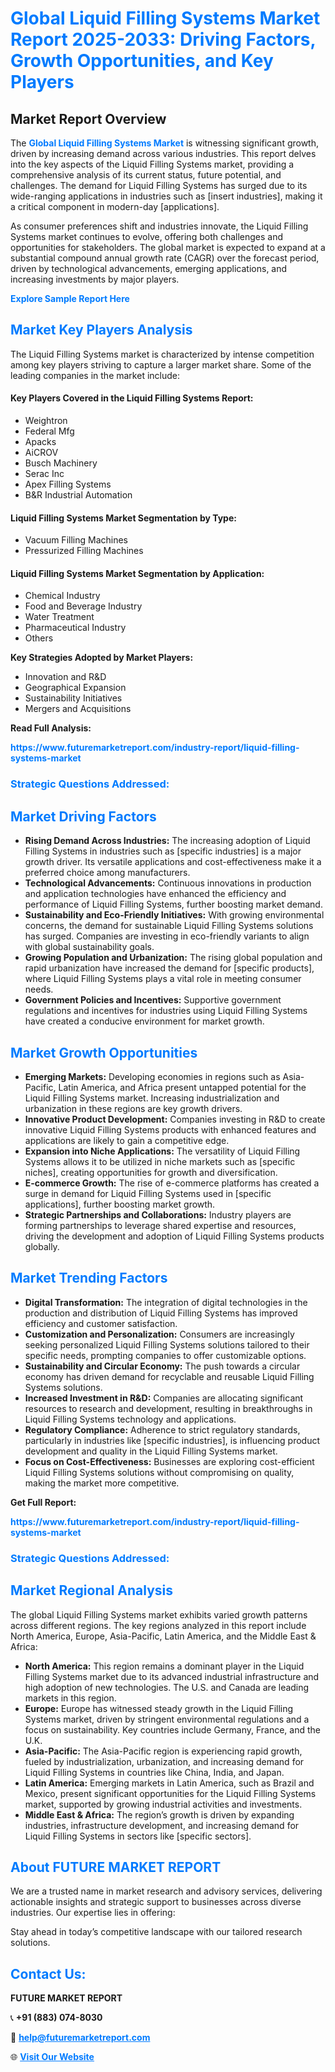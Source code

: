 <h1 style="color: #007BFF;">Global Liquid Filling Systems Market Report 2025-2033: Driving Factors, Growth Opportunities, and Key Players</h1>

<section id="overview">
<h2>Market Report Overview</h2>
<p>The <a href="https://www.futuremarketreport.com/industry-report/liquid-filling-systems-market" style="color: #007BFF; text-decoration: none;"><strong>Global Liquid Filling Systems Market</strong></a> is witnessing significant growth, driven by increasing demand across various industries. This report delves into the key aspects of the Liquid Filling Systems market, providing a comprehensive analysis of its current status, future potential, and challenges. The demand for Liquid Filling Systems has surged due to its wide-ranging applications in industries such as [insert industries], making it a critical component in modern-day [applications].</p>
<p>As consumer preferences shift and industries innovate, the Liquid Filling Systems market continues to evolve, offering both challenges and opportunities for stakeholders. The global market is expected to expand at a substantial compound annual growth rate (CAGR) over the forecast period, driven by technological advancements, emerging applications, and increasing investments by major players.</p>
</section>

<section id="overview">
<p><a href="https://www.futuremarketreport.com/request-sample/reportId=42660" style="color: #007BFF; text-decoration: none;"><strong>Explore Sample Report Here</strong></a></p>
</section>

<section id="key-players">
<h2 style="color: #007BFF;">Market Key Players Analysis</h2>
<p>The Liquid Filling Systems market is characterized by intense competition among key players striving to capture a larger market share. Some of the leading companies in the market include:</p>
<h4>Key Players Covered in the Liquid Filling Systems Report:</h4>
<ul><li>Weightron</li><li>Federal Mfg</li><li>Apacks</li><li>AiCROV</li><li>Busch Machinery</li><li>Serac Inc</li><li>Apex Filling Systems</li><li>B&amp;R Industrial Automation</li></ul>
<h4>Liquid Filling Systems Market Segmentation by Type:</h4>
<ul><li>Vacuum Filling Machines</li><li>Pressurized Filling Machines</li></ul>

<h4>Liquid Filling Systems Market Segmentation by Application:</h4>
<ul><li>Chemical Industry</li><li>Food and Beverage Industry</li><li>Water Treatment</li><li>Pharmaceutical Industry</li><li>Others</li></ul>
<p><strong>Key Strategies Adopted by Market Players:</strong></p>
<ul>
<li>Innovation and R&D</li>
<li>Geographical Expansion</li>
<li>Sustainability Initiatives</li>
<li>Mergers and Acquisitions</li>
</ul>
</section>

<section>
<p><strong>Read Full Analysis: </strong></p><a href="https://www.futuremarketreport.com/industry-report/liquid-filling-systems-market" style="color: #007BFF; text-decoration: none;"><strong>https://www.futuremarketreport.com/industry-report/liquid-filling-systems-market</strong></a>
<h3 style="color: #007BFF;">Strategic Questions Addressed:</h3>
</section>

<section id="driving-factors">
<h2 style="color: #007BFF;">Market Driving Factors</h2>
<ul>
<li><strong>Rising Demand Across Industries:</strong> The increasing adoption of Liquid Filling Systems in industries such as [specific industries] is a major growth driver. Its versatile applications and cost-effectiveness make it a preferred choice among manufacturers.</li>
<li><strong>Technological Advancements:</strong> Continuous innovations in production and application technologies have enhanced the efficiency and performance of Liquid Filling Systems, further boosting market demand.</li>
<li><strong>Sustainability and Eco-Friendly Initiatives:</strong> With growing environmental concerns, the demand for sustainable Liquid Filling Systems solutions has surged. Companies are investing in eco-friendly variants to align with global sustainability goals.</li>
<li><strong>Growing Population and Urbanization:</strong> The rising global population and rapid urbanization have increased the demand for [specific products], where Liquid Filling Systems plays a vital role in meeting consumer needs.</li>
<li><strong>Government Policies and Incentives:</strong> Supportive government regulations and incentives for industries using Liquid Filling Systems have created a conducive environment for market growth.</li>
</ul>
</section>

<section id="growth-opportunities">
<h2 style="color: #007BFF;">Market Growth Opportunities</h2>
<ul>
<li><strong>Emerging Markets:</strong> Developing economies in regions such as Asia-Pacific, Latin America, and Africa present untapped potential for the Liquid Filling Systems market. Increasing industrialization and urbanization in these regions are key growth drivers.</li>
<li><strong>Innovative Product Development:</strong> Companies investing in R&D to create innovative Liquid Filling Systems products with enhanced features and applications are likely to gain a competitive edge.</li>
<li><strong>Expansion into Niche Applications:</strong> The versatility of Liquid Filling Systems allows it to be utilized in niche markets such as [specific niches], creating opportunities for growth and diversification.</li>
<li><strong>E-commerce Growth:</strong> The rise of e-commerce platforms has created a surge in demand for Liquid Filling Systems used in [specific applications], further boosting market growth.</li>
<li><strong>Strategic Partnerships and Collaborations:</strong> Industry players are forming partnerships to leverage shared expertise and resources, driving the development and adoption of Liquid Filling Systems products globally.</li>
</ul>
</section>

<section id="trending-factors">
<h2 style="color: #007BFF;">Market Trending Factors</h2>
<ul>
<li><strong>Digital Transformation:</strong> The integration of digital technologies in the production and distribution of Liquid Filling Systems has improved efficiency and customer satisfaction.</li>
<li><strong>Customization and Personalization:</strong> Consumers are increasingly seeking personalized Liquid Filling Systems solutions tailored to their specific needs, prompting companies to offer customizable options.</li>
<li><strong>Sustainability and Circular Economy:</strong> The push towards a circular economy has driven demand for recyclable and reusable Liquid Filling Systems solutions.</li>
<li><strong>Increased Investment in R&D:</strong> Companies are allocating significant resources to research and development, resulting in breakthroughs in Liquid Filling Systems technology and applications.</li>
<li><strong>Regulatory Compliance:</strong> Adherence to strict regulatory standards, particularly in industries like [specific industries], is influencing product development and quality in the Liquid Filling Systems market.</li>
<li><strong>Focus on Cost-Effectiveness:</strong> Businesses are exploring cost-efficient Liquid Filling Systems solutions without compromising on quality, making the market more competitive.</li>
</ul>
</section>

<section>
<p><strong>Get Full Report: </strong></p><a href="https://www.futuremarketreport.com/industry-report/liquid-filling-systems-market" style="color: #007BFF; text-decoration: none;"><strong>https://www.futuremarketreport.com/industry-report/liquid-filling-systems-market</strong></a>
<h3 style="color: #007BFF;">Strategic Questions Addressed:</h3>
</section>


<section id="regional-analysis">
<h2 style="color: #007BFF;">Market Regional Analysis</h2>
<p>The global Liquid Filling Systems market exhibits varied growth patterns across different regions. The key regions analyzed in this report include North America, Europe, Asia-Pacific, Latin America, and the Middle East & Africa:</p>
<ul>
<li><strong>North America:</strong> This region remains a dominant player in the Liquid Filling Systems market due to its advanced industrial infrastructure and high adoption of new technologies. The U.S. and Canada are leading markets in this region.</li>
<li><strong>Europe:</strong> Europe has witnessed steady growth in the Liquid Filling Systems market, driven by stringent environmental regulations and a focus on sustainability. Key countries include Germany, France, and the U.K.</li>
<li><strong>Asia-Pacific:</strong> The Asia-Pacific region is experiencing rapid growth, fueled by industrialization, urbanization, and increasing demand for Liquid Filling Systems in countries like China, India, and Japan.</li>
<li><strong>Latin America:</strong> Emerging markets in Latin America, such as Brazil and Mexico, present significant opportunities for the Liquid Filling Systems market, supported by growing industrial activities and investments.</li>
<li><strong>Middle East & Africa:</strong> The region’s growth is driven by expanding industries, infrastructure development, and increasing demand for Liquid Filling Systems in sectors like [specific sectors].</li>
</ul>
</section>

<footer>
<h2 style="color: #007BFF;">About FUTURE MARKET REPORT</h2>
<p>We are a trusted name in market research and advisory services, delivering actionable insights and strategic support to businesses across diverse industries. Our expertise lies in offering:</p>

<p>Stay ahead in today’s competitive landscape with our tailored research solutions.</p>

<h2 style="color: #007BFF;">Contact Us:</h2>
<p><strong>FUTURE MARKET REPORT</strong></p>
<p>📞 <strong>+91 (883) 074-8030</strong></p>
<p>📧 <strong><a href="mailto:help@futuremarketreport.com" style="color: #007BFF;">help@futuremarketreport.com</a></strong></p>
<p>🌐 <strong><a href="https://www.futuremarketreport.com/" style="color: #007BFF;">Visit Our Website</a></strong></p>
</footer>
